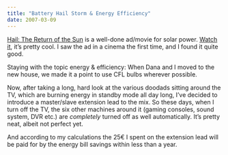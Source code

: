```yaml
---
title: "Battery Hail Storm & Energy Efficiency"
date: 2007-03-09
---
```


[Hail: The Return of the Sun][1] is a well-done ad/movie for solar power.
[Watch it][1], it’s pretty cool. I saw the ad in a cinema the first time, and I found it quite good.

Staying with the topic energy & efficiency: When Dana and I moved to the new house, we made it a point to use CFL bulbs wherever possible.

Now, after taking a long, hard look at the various doodads sitting around the TV, which are burning energy in standby mode all day long, I’ve decided to introduce a master/slave extension lead to the mix. So these days, when I turn off the TV, the six other machines around it (gaming consoles, sound system,
DVR etc.) are _completely_ turned off as well automatically. It’s pretty neat,
albeit not perfect yet.

And according to my calculations the 25€ I spent on the extension lead will be paid for by the energy bill savings within less than a year.

[1]: http://www.hail-movie.com/files/index_e.html

